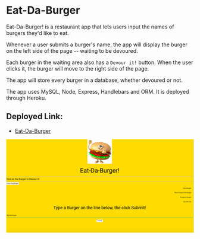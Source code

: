 # Eat-Da-Burger

Eat-Da-Burger! is a restaurant app that lets users input the names of burgers they'd like to eat.

Whenever a user submits a burger's name, the app will display the burger on the left side of the page -- waiting to be devoured.

Each burger in the waiting area also has a `Devour it!` button. When the user clicks it, the burger will move to the right side of the page.

The app will store every burger in a database, whether devoured or not.

The app uses MySQL, Node, Express, Handlebars and ORM. It is deployed through Heroku.

## Deployed Link:

 - [Eat-Da-Burger](https://rocky-crag-98139.herokuapp.com)
 
  ![](/public/assets/burger.png?raw=true)

